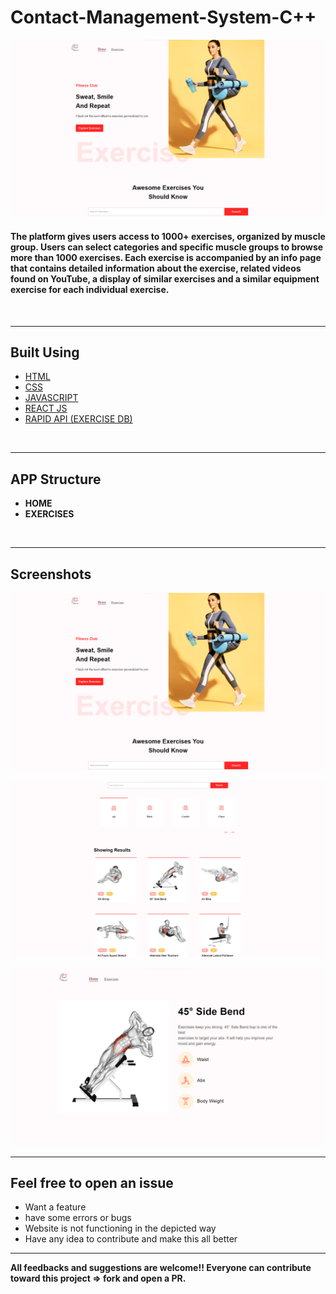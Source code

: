 # Contact-Management-System-C++
![banner](https://github.com/krsatyam278/Gym_Exercise/blob/main/project_pic/project_cover.png?raw=true) 

#### The platform gives users access to 1000+ exercises, organized by muscle group. Users can select categories and specific muscle groups to browse more than 1000 exercises. Each exercise is accompanied by an info page that contains detailed information about the exercise, related videos found on YouTube, a display of similar exercises and a similar equipment exercise for each individual exercise.
</br>


---
## Built Using 
- [HTML](#)
- [CSS](#)
- [JAVASCRIPT](#)
- [REACT JS](#)
- [RAPID API (EXERCISE DB)](#)


</br>

---
## APP Structure
 * **HOME**
 * **EXERCISES**


</br>

---
## Screenshots

![tendua_login](https://github.com/krsatyam278/Gym_Exercise/blob/main/project_pic/project_cover.png?raw=true)

![tendua_login](https://github.com/krsatyam278/Gym_Exercise/blob/main/project_pic/project_exercise.png?raw=true) 

![tendua_login](https://github.com/krsatyam278/Gym_Exercise/blob/main/project_pic/project_exercise_page.png?raw=true)
</br>

---
## Feel free to open an issue
- Want a feature 
- have some errors or bugs
- Website is not functioning in the depicted way
- Have any idea to contribute and make this all better

---
**All feedbacks and suggestions are welcome!! Everyone can contribute toward this project => fork and open a PR.**

